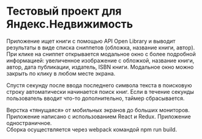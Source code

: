 # Тестовый проект для Яндекс.Недвижимость  

Приложение ищет книги с помощью API Open Library и выводит результаты в виде списка сниппетов (обложка, название книги, автор). При клике на сниппет открывается модальное окно с более подробной информацией: увеличенное изображение с обложкой, название книги, автор, дата публикации, издатель, ISBN книги. Модальное окно можно закрыть по клику в любом месте экрана.  

Спустя секунду после ввода последнего символа текста в поисковую строку автоматически начинается поиск книг. Если в течение секунды пользователь вводит что-то дополнительно, таймер сбрасывается.  

Верстка «тянущаяся» от мобильных экранов до больших мониторов.   
Приложение написано с использованием React и Redux. 
Приложение одностраничное.   
Сборка осуществляется через webpack командой npm run build.  